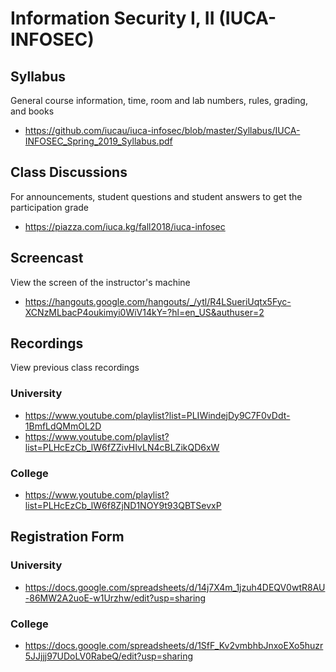 # Information Security I, II (IUCA-INFOSEC)

## Syllabus

General course information, time, room and lab numbers, rules, grading, and
books

* <https://github.com/iucau/iuca-infosec/blob/master/Syllabus/IUCA-INFOSEC_Spring_2019_Syllabus.pdf>

## Class Discussions

For announcements, student questions and student answers to get the
participation grade

* <https://piazza.com/iuca.kg/fall2018/iuca-infosec>

## Screencast

View the screen of the instructor's machine

* <https://hangouts.google.com/hangouts/_/ytl/R4LSueriUqtx5Fyc-XCNzMLbacP4oukimyi0WiV14kY=?hl=en_US&authuser=2>

## Recordings

View previous class recordings

### University

* <https://www.youtube.com/playlist?list=PLIWindejDy9C7F0vDdt-1BmfLdQMmOL2D>
* <https://www.youtube.com/playlist?list=PLHcEzCb_lW6fZZivHIvLN4cBLZikQD6xW>

### College

* <https://www.youtube.com/playlist?list=PLHcEzCb_lW6f8ZjND1NOY9t93QBTSevxP>

## Registration Form

### University

* <https://docs.google.com/spreadsheets/d/14j7X4m_1jzuh4DEQV0wtR8AU-86MW2A2uoE-w1Urzhw/edit?usp=sharing>

### College

* <https://docs.google.com/spreadsheets/d/1SfF_Kv2vmbhbJnxoEXo5huzr5JJjjj97UDoLV0RabeQ/edit?usp=sharing>
